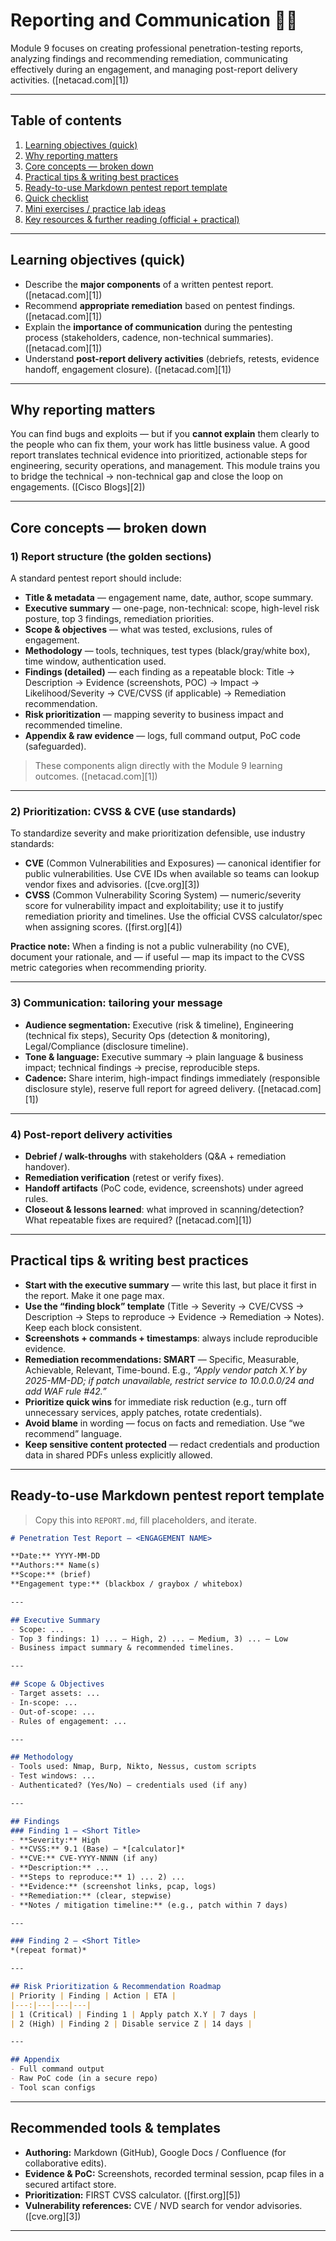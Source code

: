 # Reporting and Communication 📝🔐

Module 9 focuses on creating professional penetration-testing reports, analyzing findings and recommending remediation, communicating effectively during an engagement, and managing post-report delivery activities. ([netacad.com][1])

---

## Table of contents

1. [Learning objectives (quick)](#learning-objectives-quick)
2. [Why reporting matters](#why-reporting-matters)
3. [Core concepts — broken down](#core-concepts---broken-down)
4. [Practical tips & writing best practices](#practical-tips--writing-best-practices)
5. [Ready-to-use Markdown pentest report template](#ready-to-use-markdown-pentest-report-template)
6. [Quick checklist](#quick-checklist)
7. [Mini exercises / practice lab ideas](#mini-exercises--practice-lab-ideas)
8. [Key resources & further reading (official + practical)](#key-resources--further-reading-official--practical)

---

## Learning objectives (quick)

* Describe the **major components** of a written pentest report. ([netacad.com][1])
* Recommend **appropriate remediation** based on pentest findings. ([netacad.com][1])
* Explain the **importance of communication** during the pentesting process (stakeholders, cadence, non-technical summaries). ([netacad.com][1])
* Understand **post-report delivery activities** (debriefs, retests, evidence handoff, engagement closure). ([netacad.com][1])

---

## Why reporting matters

You can find bugs and exploits — but if you **cannot explain** them clearly to the people who can fix them, your work has little business value. A good report translates technical evidence into prioritized, actionable steps for engineering, security operations, and management. This module trains you to bridge the technical → non-technical gap and close the loop on engagements. ([Cisco Blogs][2])

---

## Core concepts — broken down

### 1) Report structure (the golden sections)

A standard pentest report should include:

* **Title & metadata** — engagement name, date, author, scope summary.
* **Executive summary** — one-page, non-technical: scope, high-level risk posture, top 3 findings, remediation priorities.
* **Scope & objectives** — what was tested, exclusions, rules of engagement.
* **Methodology** — tools, techniques, test types (black/gray/white box), time window, authentication used.
* **Findings (detailed)** — each finding as a repeatable block: Title → Description → Evidence (screenshots, POC) → Impact → Likelihood/Severity → CVE/CVSS (if applicable) → Remediation recommendation.
* **Risk prioritization** — mapping severity to business impact and recommended timeline.
* **Appendix & raw evidence** — logs, full command output, PoC code (safeguarded).

> These components align directly with the Module 9 learning outcomes. ([netacad.com][1])

---

### 2) Prioritization: CVSS & CVE (use standards)

To standardize severity and make prioritization defensible, use industry standards:

* **CVE** (Common Vulnerabilities and Exposures) — canonical identifier for public vulnerabilities. Use CVE IDs when available so teams can lookup vendor fixes and advisories. ([cve.org][3])
* **CVSS** (Common Vulnerability Scoring System) — numeric/severity score for vulnerability impact and exploitability; use it to justify remediation priority and timelines. Use the official CVSS calculator/spec when assigning scores. ([first.org][4])

**Practice note:** When a finding is not a public vulnerability (no CVE), document your rationale, and — if useful — map its impact to the CVSS metric categories when recommending priority.

---

### 3) Communication: tailoring your message

* **Audience segmentation:** Executive (risk & timeline), Engineering (technical fix steps), Security Ops (detection & monitoring), Legal/Compliance (disclosure timeline).
* **Tone & language:** Executive summary → plain language & business impact; technical findings → precise, reproducible steps.
* **Cadence:** Share interim, high-impact findings immediately (responsible disclosure style), reserve full report for agreed delivery. ([netacad.com][1])

---

### 4) Post-report delivery activities

* **Debrief / walk-throughs** with stakeholders (Q\&A + remediation handover).
* **Remediation verification** (retest or verify fixes).
* **Handoff artifacts** (PoC code, evidence, screenshots) under agreed rules.
* **Closeout & lessons learned**: what improved in scanning/detection? What repeatable fixes are required? ([netacad.com][1])

---

## Practical tips & writing best practices

* **Start with the executive summary** — write this last, but place it first in the report. Make it one page max.
* **Use the “finding block” template** (Title → Severity → CVE/CVSS → Description → Steps to reproduce → Evidence → Remediation → Notes). Keep each block consistent.
* **Screenshots + commands + timestamps**: always include reproducible evidence.
* **Remediation recommendations: SMART** — Specific, Measurable, Achievable, Relevant, Time-bound. E.g., *“Apply vendor patch X.Y by 2025-MM-DD; if patch unavailable, restrict service to 10.0.0.0/24 and add WAF rule #42.”*
* **Prioritize quick wins** for immediate risk reduction (e.g., turn off unnecessary services, apply patches, rotate credentials).
* **Avoid blame** in wording — focus on facts and remediation. Use “we recommend” language.
* **Keep sensitive content protected** — redact credentials and production data in shared PDFs unless explicitly allowed.

---

## Ready-to-use Markdown pentest report template

> Copy this into `REPORT.md`, fill placeholders, and iterate.

```markdown
# Penetration Test Report — <ENGAGEMENT NAME>

**Date:** YYYY-MM-DD  
**Authors:** Name(s)  
**Scope:** (brief)  
**Engagement type:** (blackbox / graybox / whitebox)

---

## Executive Summary
- Scope: ...
- Top 3 findings: 1) ... — High, 2) ... — Medium, 3) ... — Low
- Business impact summary & recommended timelines.

---

## Scope & Objectives
- Target assets: ...
- In-scope: ...
- Out-of-scope: ...
- Rules of engagement: ...

---

## Methodology
- Tools used: Nmap, Burp, Nikto, Nessus, custom scripts
- Test windows: ...
- Authenticated? (Yes/No) — credentials used (if any)

---

## Findings
### Finding 1 — <Short Title>
- **Severity:** High  
- **CVSS:** 9.1 (Base) — *[calculator]*  
- **CVE:** CVE-YYYY-NNNN (if any)  
- **Description:** ...
- **Steps to reproduce:** 1) ... 2) ...
- **Evidence:** (screenshot links, pcap, logs)
- **Remediation:** (clear, stepwise)
- **Notes / mitigation timeline:** (e.g., patch within 7 days)

---

### Finding 2 — <Short Title>
*(repeat format)*

---

## Risk Prioritization & Recommendation Roadmap
| Priority | Finding | Action | ETA |
|---:|---|---|---|
| 1 (Critical) | Finding 1 | Apply patch X.Y | 7 days |
| 2 (High) | Finding 2 | Disable service Z | 14 days |

---

## Appendix
- Full command output
- Raw PoC code (in a secure repo)
- Tool scan configs
```
---

## Recommended tools & templates

* **Authoring:** Markdown (GitHub), Google Docs / Confluence (for collaborative edits).
* **Evidence & PoC:** Screenshots, recorded terminal session, pcap files in a secured artifact store.
* **Prioritization:** FIRST CVSS calculator. ([first.org][5])
* **Vulnerability references:** CVE / NVD search for vendor advisories. ([cve.org][3])

---
